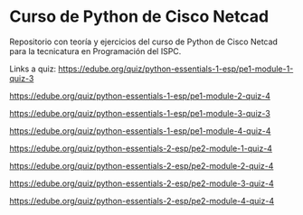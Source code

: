 # Curso de Python de Cisco Netcad

Repositorio con teoría y ejercicios del curso de Python de Cisco Netcad para la tecnicatura en Programación del ISPC.

Links a quiz:
https://edube.org/quiz/python-essentials-1-esp/pe1-module-1-quiz-3

https://edube.org/quiz/python-essentials-1-esp/pe1-module-2-quiz-4

https://edube.org/quiz/python-essentials-1-esp/pe1-module-3-quiz-3

https://edube.org/quiz/python-essentials-1-esp/pe1-module-4-quiz-4

https://edube.org/quiz/python-essentials-2-esp/pe2-module-1-quiz-4

https://edube.org/quiz/python-essentials-2-esp/pe2-module-2-quiz-4

https://edube.org/quiz/python-essentials-2-esp/pe2-module-3-quiz-4

https://edube.org/quiz/python-essentials-2-esp/pe2-module-4-quiz-4
